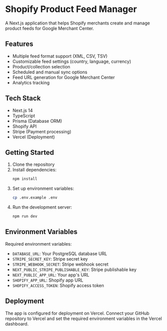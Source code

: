 # Shopify Product Feed Manager

A Next.js application that helps Shopify merchants create and manage product feeds for Google Merchant Center.

## Features

- Multiple feed format support (XML, CSV, TSV)
- Customizable feed settings (country, language, currency)
- Product/collection selection
- Scheduled and manual sync options
- Feed URL generation for Google Merchant Center
- Analytics tracking

## Tech Stack

- Next.js 14
- TypeScript
- Prisma (Database ORM)
- Shopify API
- Stripe (Payment processing)
- Vercel (Deployment)

## Getting Started

1. Clone the repository
2. Install dependencies:
   ```bash
   npm install
   ```
3. Set up environment variables:
   ```bash
   cp .env.example .env
   ```
4. Run the development server:
   ```bash
   npm run dev
   ```

## Environment Variables

Required environment variables:

- `DATABASE_URL`: Your PostgreSQL database URL
- `STRIPE_SECRET_KEY`: Stripe secret key
- `STRIPE_WEBHOOK_SECRET`: Stripe webhook secret
- `NEXT_PUBLIC_STRIPE_PUBLISHABLE_KEY`: Stripe publishable key
- `NEXT_PUBLIC_APP_URL`: Your app's URL
- `SHOPIFY_APP_URL`: Shopify app URL
- `SHOPIFY_ACCESS_TOKEN`: Shopify access token

## Deployment

The app is configured for deployment on Vercel. Connect your GitHub repository to Vercel and set the required environment variables in the Vercel dashboard.
